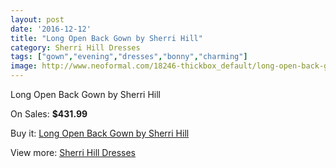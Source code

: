```yaml
---
layout: post
date: '2016-12-12'
title: "Long Open Back Gown by Sherri Hill"
category: Sherri Hill Dresses
tags: ["gown","evening","dresses","bonny","charming"]
image: http://www.neoformal.com/18246-thickbox_default/long-open-back-gown-by-sherri-hill.jpg
---
```

Long Open Back Gown by Sherri Hill

On Sales: **$431.99**
<a href="https://www.neoformal.com/en/sherri-hill-dresses-2014/5872-long-open-back-gown-by-sherri-hill.html"><amp-img layout="responsive" width="600" height="600" src="//www.neoformal.com/18246-thickbox_default/long-open-back-gown-by-sherri-hill.jpg" alt="Long Open Back Gown by Sherri Hill 0" /></a>
<a href="https://www.neoformal.com/en/sherri-hill-dresses-2014/5872-long-open-back-gown-by-sherri-hill.html"><amp-img layout="responsive" width="600" height="600" src="//www.neoformal.com/18250-thickbox_default/long-open-back-gown-by-sherri-hill.jpg" alt="Long Open Back Gown by Sherri Hill 1" /></a>
<a href="https://www.neoformal.com/en/sherri-hill-dresses-2014/5872-long-open-back-gown-by-sherri-hill.html"><amp-img layout="responsive" width="600" height="600" src="//www.neoformal.com/18249-thickbox_default/long-open-back-gown-by-sherri-hill.jpg" alt="Long Open Back Gown by Sherri Hill 2" /></a>
<a href="https://www.neoformal.com/en/sherri-hill-dresses-2014/5872-long-open-back-gown-by-sherri-hill.html"><amp-img layout="responsive" width="600" height="600" src="//www.neoformal.com/18248-thickbox_default/long-open-back-gown-by-sherri-hill.jpg" alt="Long Open Back Gown by Sherri Hill 3" /></a>
<a href="https://www.neoformal.com/en/sherri-hill-dresses-2014/5872-long-open-back-gown-by-sherri-hill.html"><amp-img layout="responsive" width="600" height="600" src="//www.neoformal.com/18247-thickbox_default/long-open-back-gown-by-sherri-hill.jpg" alt="Long Open Back Gown by Sherri Hill 4" /></a>

Buy it: [Long Open Back Gown by Sherri Hill](https://www.neoformal.com/en/sherri-hill-dresses-2014/5872-long-open-back-gown-by-sherri-hill.html "Long Open Back Gown by Sherri Hill")

View more: [Sherri Hill Dresses](https://www.neoformal.com/en/73-sherri-hill-dresses-2014 "Sherri Hill Dresses")